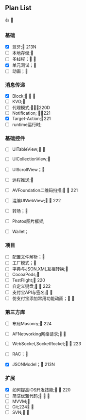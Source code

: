 ## Plan List

👍  🌹 

### 基础

- [x] 蓝牙;🌹 213N
- [ ] 本地存储;🌹 
- [ ] 多线程；🌹 🌹 
- [x] 单元测试；🌹 
- [ ] 动画；🌹 

### 消息传递

- [x] Block;🌹 🌹 🌹 
- [ ] KVO;🌹 
- [ ] 代理模式;🌹🌹🌹220D
- [ ] Notification; 🌹🌹221
- [x] Target-Action;🌹221
- [ ] runtime运行时;

### 基础控件

- [ ] UITableView;🌹 🌹 
- [ ] UICollectionView;🌹 
- [ ] UIScrollView；🌹 


- [ ] 远程推送;🌹 
- [ ] AVFoundation二维码扫描;🌹 🌹 221
- [ ] 混编UIWebView;🌹 🌹 222
- [ ] 转场；🌹 
- [ ] Photos图片框架;
- [ ] Wallet；



### 项目

- [ ] 配置文件解析；🌹 
- [ ] 工厂模式；🌹 
- [ ] 字典与JSON,XML互相转换;🌹 
- [ ] CocoaPods;🌹 
- [ ] TestFlight;🌹 220
- [ ] 自定义键盘;🌹 🌹 222
- [ ] 支付宝API与签名;🌹 🌹
- [ ] 仿支付宝添加常用功能动画；🌹 🌹 

### 第三方库

- [ ] 布局Masonry;🌹  224
- [ ] AFNetworking网络请求;🌹 🌹 
- [ ] WebSocket,SocketRocket;🌹 🌹 223
- [ ] RAC；🌹 
- [x] JSONModel；🌹 213N



### 扩展

- [x] 如何提高iOS开发技能;🌹 🌹 220
- [ ] 简洁优雅代码;🌹 🌹 🌹 
- [ ] MVVM;🌹 
- [ ] Git;224🌹 🌹 
- [ ] SVN;🌹 🌹 